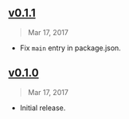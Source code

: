 ## [v0.1.1]
> Mar 17, 2017

- Fix `main` entry in package.json.

[v0.1.1]: https://github.com/rstacruz/startup-name-generator/compare/v0.1.0...v0.1.1

## [v0.1.0]
> Mar 17, 2017

- Initial release.

[v0.1.0]: https://github.com/rstacruz/startup-name-generator/tree/v0.1.0

